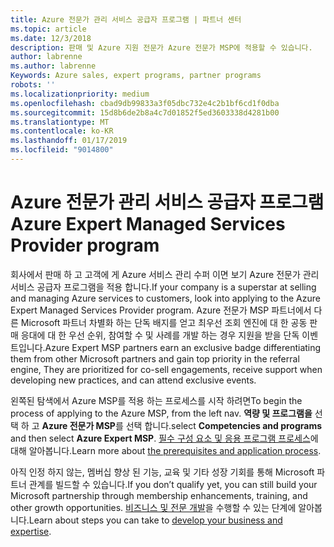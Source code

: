 ```yaml
---
title: Azure 전문가 관리 서비스 공급자 프로그램 | 파트너 센터
ms.topic: article
ms.date: 12/3/2018
description: 판매 및 Azure 지원 전문가 Azure 전문가 MSP에 적용할 수 있습니다.
author: labrenne
ms.author: labrenne
Keywords: Azure sales, expert programs, partner programs
robots: ''
ms.localizationpriority: medium
ms.openlocfilehash: cbad9db99833a3f05dbc732e4c2b1bf6cd1f0dba
ms.sourcegitcommit: 15d8b6de2b8a4c7d01852f5ed3603338d4281b00
ms.translationtype: MT
ms.contentlocale: ko-KR
ms.lasthandoff: 01/17/2019
ms.locfileid: "9014800"
---
```

# <a name="azure-expert-managed-services-provider-program"></a><span data-ttu-id="7e044-103">Azure 전문가 관리 서비스 공급자 프로그램</span><span class="sxs-lookup"><span data-stu-id="7e044-103">Azure Expert Managed Services Provider program</span></span>


<span data-ttu-id="7e044-104">회사에서 판매 하 고 고객에 게 Azure 서비스 관리 수퍼 이면 보기 Azure 전문가 관리 서비스 공급자 프로그램을 적용 합니다.</span><span class="sxs-lookup"><span data-stu-id="7e044-104">If your company is a superstar at selling and managing Azure services to customers, look into applying to the Azure Expert Managed Services Provider program.</span></span> <span data-ttu-id="7e044-105">Azure 전문가 MSP 파트너에서 다른 Microsoft 파트너 차별화 하는 단독 배지를 얻고 최우선 조회 엔진에 대 한 공동 판매 응대에 대 한 우선 순위, 참여할 수 및 사례를 개발 하는 경우 지원을 받을 단독 이벤트입니다.</span><span class="sxs-lookup"><span data-stu-id="7e044-105">Azure Expert MSP partners earn an exclusive badge differentiating them from other Microsoft partners and gain top priority in the referral engine, They are prioritized for co-sell engagements, receive support when developing new practices, and can attend exclusive events.</span></span>

<span data-ttu-id="7e044-106">왼쪽된 탐색에서 Azure MSP를 적용 하는 프로세스를 시작 하려면</span><span class="sxs-lookup"><span data-stu-id="7e044-106">To begin the process of applying to the Azure MSP, from the left nav.</span></span> <span data-ttu-id="7e044-107">**역량 및 프로그램을** 선택 하 고 **Azure 전문가 MSP**를 선택 합니다.</span><span class="sxs-lookup"><span data-stu-id="7e044-107">select **Competencies and programs** and then select **Azure Expert MSP**.</span></span> <span data-ttu-id="7e044-108">[필수 구성 요소 및 응용 프로그램 프로세스](https://partner.microsoft.com/membership/azure-expert-msp)에 대해 알아봅니다.</span><span class="sxs-lookup"><span data-stu-id="7e044-108">Learn more about [the prerequisites and application process](https://partner.microsoft.com/membership/azure-expert-msp).</span></span> 

<span data-ttu-id="7e044-109">아직 인정 하지 않는, 멤버십 향상 된 기능, 교육 및 기타 성장 기회를 통해 Microsoft 파트너 관계를 빌드할 수 있습니다.</span><span class="sxs-lookup"><span data-stu-id="7e044-109">If you don’t qualify yet, you can still build your Microsoft partnership through membership enhancements, training, and other growth opportunities.</span></span>
<span data-ttu-id="7e044-110">[비즈니스 및 전문 개발](https://partner.microsoft.com/membership/azure-expert-msp)을 수행할 수 있는 단계에 알아봅니다.</span><span class="sxs-lookup"><span data-stu-id="7e044-110">Learn about steps you can take to [develop your business and expertise](https://partner.microsoft.com/membership/azure-expert-msp).</span></span>


